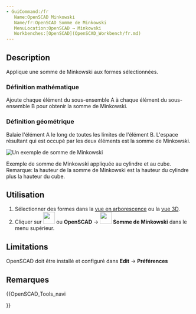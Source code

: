 ```yaml
---
- GuiCommand:/fr
   Name:OpenSCAD Minkowski
   Name/fr:OpenSCAD Somme de Minkowski
   MenuLocation:OpenSCAD → Minkowski
‏‎   Workbenches:[OpenSCAD](OpenSCAD_Workbench/fr.md)
---
```


## Description

Applique une somme de Minkowski aux formes sélectionnées.

### Définition mathématique 

Ajoute chaque élément du sous-ensemble A à chaque élément du sous-ensemble B pour obtenir la somme de Minkowski.

### Définition géométrique 

Balaie l\'élément A le long de toutes les limites de l\'élément B. L\'espace résultant qui est occupé par les deux éléments est la somme de Minkowski.

![Un exemple de somme de Minkowski](images/Minkowski_example.jpg )

Exemple de somme de Minkowski appliquée au cylindre et au cube. Remarque: la hauteur de la somme de Minkowski est la hauteur du cylindre plus la hauteur du cube.

## Utilisation

1.  Sélectionner des formes dans la [vue en arborescence](Tree_view/fr.md) ou la [vue 3D](3D_view/Fr.md).
2.  Cliquer sur <img alt="" src=images/OpenSCAD_Minkowski.svg  style="width:32px;"> ou **OpenSCAD** → **<img src="images/OpenSCAD_Minkowski.svg" width=32px> Somme de Minkowski** dans le menu supérieur.

## Limitations

OpenSCAD doit être installé et configuré dans **Edit** → **Préférences**

## Remarques





{{OpenSCAD_Tools_navi

}} 
